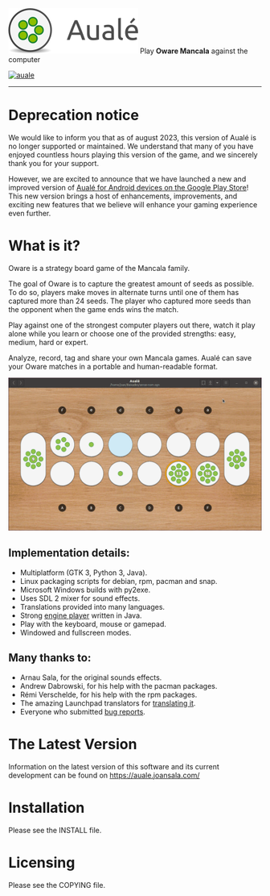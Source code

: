 <img src="https://raw.githubusercontent.com/joansalasoler/assets/master/logos/auale.png" alt="Aualé" width="258" height="90"/>
Play <b>Oware Mancala</b> against the computer

[![auale](https://snapcraft.io/auale/badge.svg)](https://snapcraft.io/auale)

<hr>

Deprecation notice
==================

We would like to inform you that as of august 2023, this version of Aualé is no longer supported or maintained. We understand that many of you have enjoyed countless hours playing this version of the game, and we sincerely thank you for your support.

However, we are excited to announce that we have launched a new and improved version of [Aualé for Android devices on the Google Play Store](https://play.google.com/store/apps/details?id=com.joansala.auale)! This new version brings a host of enhancements, improvements, and exciting new features that we believe will enhance your gaming experience even further.

What is it?
===========

Oware is a strategy board game of the Mancala family.

The goal of Oware is to capture the greatest amount of seeds as possible. To do so, players make moves in alternate turns until one of them has captured more than 24 seeds. The player who captured more seeds than the opponent when the game ends wins the match.

Play against one of the strongest computer players out there, watch it play alone while you learn or choose one of the provided strengths: easy, medium, hard or expert.

Analyze, record, tag and share your own Mancala games. Aualé can save your Oware matches in a portable and human-readable format.

![Demo](https://raw.githubusercontent.com/joansalasoler/assets/master/demos/auale-2.0.0.gif)

Implementation details:
-----------------------

* Multiplatform (GTK 3, Python 3, Java).
* Linux packaging scripts for debian, rpm, pacman and snap.
* Microsoft Windows builds with py2exe.
* Uses SDL 2 mixer for sound effects.
* Translations provided into many languages.
* Strong [engine player](https://github.com/joansalasoler/aalina) written in Java.
* Play with the keyboard, mouse or gamepad.
* Windowed and fullscreen modes.

Many thanks to:
---------------

* Arnau Sala, for the original sounds effects.
* Andrew Dabrowski, for his help with the pacman packages.
* Rémi Verschelde, for his help with the rpm packages.
* The amazing Launchpad translators for [translating it](https://translations.launchpad.net/auale).
* Everyone who submitted [bug reports](https://github.com/joansalasoler/auale/issues).

The Latest Version
==================

Information on the latest version of this software and its current
development can be found on https://auale.joansala.com/

Installation
============

Please see the INSTALL file.

Licensing
=========

Please see the COPYING file.
